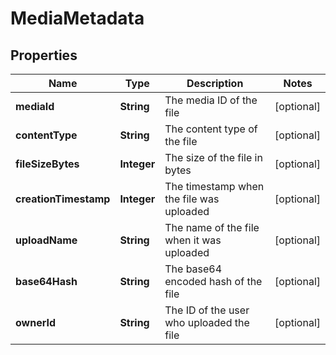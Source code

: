 

# MediaMetadata


## Properties

| Name | Type | Description | Notes |
|------------ | ------------- | ------------- | -------------|
|**mediaId** | **String** | The media ID of the file |  [optional] |
|**contentType** | **String** | The content type of the file |  [optional] |
|**fileSizeBytes** | **Integer** | The size of the file in bytes |  [optional] |
|**creationTimestamp** | **Integer** | The timestamp when the file was uploaded |  [optional] |
|**uploadName** | **String** | The name of the file when it was uploaded |  [optional] |
|**base64Hash** | **String** | The base64 encoded hash of the file |  [optional] |
|**ownerId** | **String** | The ID of the user who uploaded the file |  [optional] |



